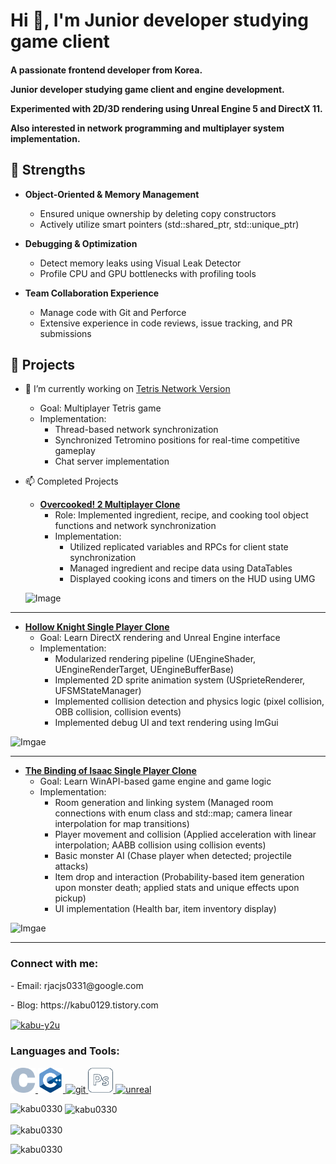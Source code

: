 <h1 align="left">Hi 👋, I'm Junior developer studying game client</h1>
<h4 align="left">A passionate frontend developer from Korea. </p> Junior developer studying game client and engine development. </p> Experimented with 2D/3D rendering using Unreal Engine 5 and DirectX 11. </p> Also interested in network programming and multiplayer system implementation.</h4>
</p></p>

## 🌱 Strengths

- **Object-Oriented & Memory Management**  
  - Ensured unique ownership by deleting copy constructors  
  - Actively utilize smart pointers (std::shared_ptr, std::unique_ptr)  

- **Debugging & Optimization**  
  - Detect memory leaks using Visual Leak Detector  
  - Profile CPU and GPU bottlenecks with profiling tools  

- **Team Collaboration Experience**  
  - Manage code with Git and Perforce  
  - Extensive experience in code reviews, issue tracking, and PR submissions  


## 📄 Projects
- 🔭 I’m currently working on [Tetris Network Version](https://github.com/kabu0330/DX_Network)
  - Goal: Multiplayer Tetris game  
  - Implementation:  
    - Thread-based network synchronization  
    - Synchronized Tetromino positions for real-time competitive gameplay  
    - Chat server implementation  


- 📫 Completed Projects
  - **[Overcooked! 2 Multiplayer Clone](https://github.com/kabu0330/UE_Overcooked2)**
    - Role: Implemented ingredient, recipe, and cooking tool object functions and network synchronization  
    - Implementation:  
      - Utilized replicated variables and RPCs for client state synchronization  
      - Managed ingredient and recipe data using DataTables  
      - Displayed cooking icons and timers on the HUD using UMG


   ![Image](https://github.com/user-attachments/assets/4a667a58-2fba-44c0-8470-2abd8e2fe550)
___

 
  - **[Hollow Knight Single Player Clone](https://github.com/kabu0330/DX_HollowKnight2)**
    - Goal: Learn DirectX rendering and Unreal Engine interface  
    - Implementation:  
      - Modularized rendering pipeline (UEngineShader, UEngineRenderTarget, UEngineBufferBase)  
      - Implemented 2D sprite animation system (USprieteRenderer, UFSMStateManager)  
      - Implemented collision detection and physics logic (pixel collision, OBB collision, collision events)  
      - Implemented debug UI and text rendering using ImGui  


  ![Imgae](https://github.com/user-attachments/assets/df114776-bbad-48d3-8368-164ff468c500)
___

  - **[The Binding of Isaac Single Player Clone](https://github.com/kabu0330/WinAPI)**  
    - Goal: Learn WinAPI-based game engine and game logic  
    - Implementation:  
      - Room generation and linking system (Managed room connections with enum class and std::map; camera linear interpolation for map transitions)  
      - Player movement and collision (Applied acceleration with linear interpolation; AABB collision using collision events)  
      - Basic monster AI (Chase player when detected; projectile attacks)  
      - Item drop and interaction (Probability-based item generation upon monster death; applied stats and unique effects upon pickup)  
      - UI implementation (Health bar, item inventory display)

   ![Imgae](https://github.com/user-attachments/assets/3db1956b-8548-427d-9c69-c3942d66c3c3)
___
  

<h3 align="left">Connect with me:</h3>
<p align="left">
- Email: rjacjs0331@google.com  </p>
- Blog: https://kabu0129.tistory.com  </p>
<a href="https://www.youtube.com/c/kabu-y2u" target="blank"><img align="center" src="https://raw.githubusercontent.com/rahuldkjain/github-profile-readme-generator/master/src/images/icons/Social/youtube.svg" alt="kabu-y2u" height="30" width="40" /></a>
</p>

<h3 align="left">Languages and Tools:</h3>
<p align="left"> <a href="https://www.cprogramming.com/" target="_blank" rel="noreferrer"> <img src="https://raw.githubusercontent.com/devicons/devicon/master/icons/c/c-original.svg" alt="c" width="40" height="40"/> </a> <a href="https://www.w3schools.com/cpp/" target="_blank" rel="noreferrer"> <img src="https://raw.githubusercontent.com/devicons/devicon/master/icons/cplusplus/cplusplus-original.svg" alt="cplusplus" width="40" height="40"/> </a> <a href="https://git-scm.com/" target="_blank" rel="noreferrer"> <img src="https://www.vectorlogo.zone/logos/git-scm/git-scm-icon.svg" alt="git" width="40" height="40"/> </a> <a href="https://www.photoshop.com/en" target="_blank" rel="noreferrer"> <img src="https://raw.githubusercontent.com/devicons/devicon/master/icons/photoshop/photoshop-line.svg" alt="photoshop" width="40" height="40"/> </a> <a href="https://unrealengine.com/" target="_blank" rel="noreferrer"> <img src="https://raw.githubusercontent.com/kenangundogan/fontisto/036b7eca71aab1bef8e6a0518f7329f13ed62f6b/icons/svg/brand/unreal-engine.svg" alt="unreal" width="40" height="40"/> </a> </p>

<p><img align="left" src="https://github-readme-stats.vercel.app/api/top-langs?username=kabu0330&show_icons=true&theme=dark&locale=en&layout=compact" alt="kabu0330" /></p>

<p>&nbsp;<img align="center" src="https://github-readme-stats.vercel.app/api?username=kabu0330&show_icons=true&theme=dark&locale=en" alt="kabu0330" /></p>

<p><img align="center" src="https://github-readme-streak-stats.herokuapp.com/?user=kabu0330&theme=dark" alt="kabu0330" /></p>

<p align="left"> <img src="https://komarev.com/ghpvc/?username=kabu0330&label=Profile%20views&color=0e75b6&style=flat" alt="kabu0330" /> </p>
